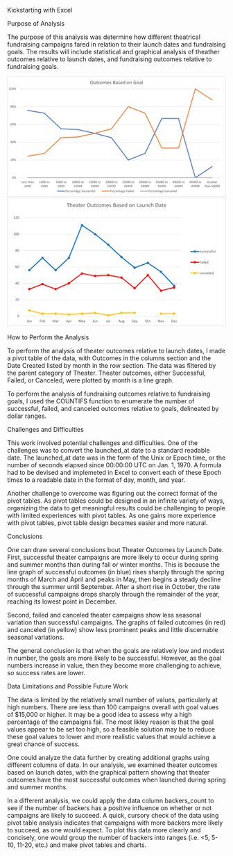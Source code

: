 Kickstarting with Excel

Purpose of Analysis

The purpose of this analysis was determine how different theatrical fundraising campaigns fared in relation to their launch dates
and fundraising goals. The results will include statistical and graphical analysis of theather outcomes relative to launch dates,
and fundraising outcomes relative to fundraising goals.

![LinkedImage](.\resources\Outcomes_vs_Goals.png)
![LinkedImage](.\resources\Theater_Outcomes_vs_Launch.png)

How to Perform the Analysis

To perform the analysis of theater outcomes relative to launch dates, I made a pivot table of the data, with Outcomes in the columns
section and the Date Created listed by month in the row section. The data was filtered by the parent category of Theater. Theater 
outcomes, either Successful, Failed, or Canceled, were plotted by month is a line graph.

To perform the analysis of fundraising outcomes relative to fundraising goals, I used the COUNTIFS function to enumerate the number of 
successful, failed, and canceled outcomes relative to goals, delineated by dollar ranges.

Challenges and Difficulties

This work involved potential challenges and difficulties. One of the challenges was to convert the launched_at date to a standard 
readable date. The launched_at date was in the form of the Unix or Epoch time, or the number of seconds elapsed since 00:00:00 UTC 
on Jan. 1, 1970. A formula had to be devised and implemeted in Excel to convert each of these Epoch times to a readable date in 
the format of day, month, and year.

Another challenge to overcome was figuring out the correct format of the pivot tables. As pivot tables could be designed in an 
infinite variety of ways, organizing the data to get meaningful results could be challenging to people with limited experiences with
pivot tables. As one gains more experience with pivot tables, pivot table design becames easier and more natural.

Conclusions

One can draw several conclusions bout Theater Outcomes by Launch Date. First, successful theater campaigns are more likely to occur 
during spring and summer months than during fall or winter months. This is because the line graph of successful outcomes (in blue) 
rises sharply through the spring months of March and April and peaks in May, then begins a steady decline through the summer 
until September. After a short rise in October, the rate of successful campaigns drops sharply through the remainder of the year,
reaching its lowest point in December.

Second, failed and canceled theater campaigns show less seasonal variation than successful campaigns. The graphs of failed outcomes
(in red) and canceled (in yellow) show less prominent peaks and little discernable seasonal variations.  

The general conclusion is that when the goals are relatively low and modest in number, the goals are more likely to be successful.
However, as the goal numbers increase in value, then they become more challenging to achieve, so success rates are lower. 

Data Limitations and Possible Future Work

The data is limited by the relatively small number of values, particularly at high numbers. There are less than 100 campaigns overall 
with goal values of $15,000 or higher. It may be a good idea to assess why a high percentage of the campaigns fail. The most likley
reason is that the goal values appear to be set too high, so a feasible solution may be to reduce these goal values to lower and
more realistic values that would achieve a great chance of success.

One could analyze the data further by creating additional graphs using different columns of data. In our analysis, we examined theater
outcomes based on launch dates, with the graphical pattern showing that theater outcomes have the most successful outcomes when 
launched during spring and summer months. 

In a different analysis, we could apply the data column backers_count to see if the number of backers has a positive influence on
whether or not campaigns are likely to succeed. A quick, cursory check of the data using pivot table analysis indicates that 
campaigns with more backers more likely to succeed, as one would expect. To plot this data more clearly and concisely, one would 
group the number of backers into ranges (i.e. <5, 5-10, 11-20, etc.) and make pivot tables and charts.

